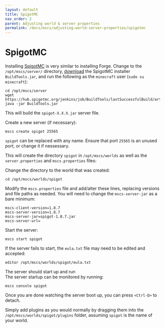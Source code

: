 ```yaml
---
layout: default
title: SpigotMC 
nav_order: 2
parent: Adjusting world & server properties
permalink: /docs/mscs/adjusting-world-server-properties/spigotmc
---
```


# SpigotMC
Installing [SpigotMC](https://www.spigotmc.org/wiki/spigot/) is very similar to installing Forge. Change to the `/opt/mscs/server/` directory, [download](https://hub.spigotmc.org/jenkins/job/BuildTools/) the SpigotMC installer `BuildTools.jar`, and run the following as the `minecraft` user (`sudo su minecraft`):

    cd /opt/mscs/server
    wget https://hub.spigotmc.org/jenkins/job/BuildTools/lastSuccessfulBuild/artifact/target/BuildTools.jar
    java -jar BuildTools.jar

This will build the `spigot-X.X.X.jar` server file.

Create a new server (if necessary):

    mscs create spigot 25565

`spigot` can be replaced with any name. Ensure that port `25565` is an unused port, or change it if nessessary.

This will create the directory `spigot` in `/opt/mscs/worlds` as well as the `server.properties` and `mscs.properties` files:

Change the directory to the world that was created:

    cd /opt/mscs/worlds/spigot

Modify the `mscs.properties` file and add/alter these lines, replacing versions and file paths as needed. You will
need to change the `mscs-server-jar` as a bare minimum:

    mscs-client-version=1.8.7
    mscs-server-version=1.8.7
    mscs-server-jar=spigot-1.8.7.jar
    mscs-server-url=

Start the server:

    mscs start spigot

If the server fails to start, the `eula.txt` file may need to be edited and accepted:

    editor /opt/mscs/worlds/spigot/eula.txt

The server should start up and run  
The server startup can be monitored by running:

    mscs console spigot

Once you are done watching the server boot up, you can press `<Ctrl-D>` to detach.

Simply add plugins as you would normally by dragging them into the `/opt/mscs/worlds/spigot/plugins` folder,
assuming `spigot` is the name of your world.
